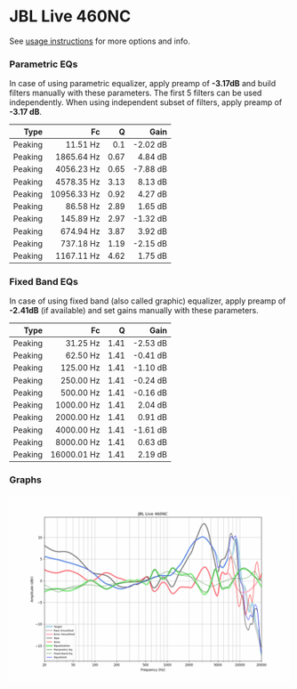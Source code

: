# JBL Live 460NC
See [usage instructions](https://github.com/jaakkopasanen/AutoEq#usage) for more options and info.

### Parametric EQs
In case of using parametric equalizer, apply preamp of **-3.17dB** and build filters manually
with these parameters. The first 5 filters can be used independently.
When using independent subset of filters, apply preamp of **-3.17 dB**.

| Type    | Fc          |    Q | Gain     |
|--------:|------------:|-----:|---------:|
| Peaking | 11.51 Hz    | 0.1  | -2.02 dB |
| Peaking | 1865.64 Hz  | 0.67 | 4.84 dB  |
| Peaking | 4056.23 Hz  | 0.65 | -7.88 dB |
| Peaking | 4578.35 Hz  | 3.13 | 8.13 dB  |
| Peaking | 10956.33 Hz | 0.92 | 4.27 dB  |
| Peaking | 86.58 Hz    | 2.89 | 1.65 dB  |
| Peaking | 145.89 Hz   | 2.97 | -1.32 dB |
| Peaking | 674.94 Hz   | 3.87 | 3.92 dB  |
| Peaking | 737.18 Hz   | 1.19 | -2.15 dB |
| Peaking | 1167.11 Hz  | 4.62 | 1.75 dB  |

### Fixed Band EQs
In case of using fixed band (also called graphic) equalizer, apply preamp of **-2.41dB**
(if available) and set gains manually with these parameters.

| Type    | Fc          |    Q | Gain     |
|--------:|------------:|-----:|---------:|
| Peaking | 31.25 Hz    | 1.41 | -2.53 dB |
| Peaking | 62.50 Hz    | 1.41 | -0.41 dB |
| Peaking | 125.00 Hz   | 1.41 | -1.10 dB |
| Peaking | 250.00 Hz   | 1.41 | -0.24 dB |
| Peaking | 500.00 Hz   | 1.41 | -0.16 dB |
| Peaking | 1000.00 Hz  | 1.41 | 2.04 dB  |
| Peaking | 2000.00 Hz  | 1.41 | 0.91 dB  |
| Peaking | 4000.00 Hz  | 1.41 | -1.61 dB |
| Peaking | 8000.00 Hz  | 1.41 | 0.63 dB  |
| Peaking | 16000.01 Hz | 1.41 | 2.19 dB  |

### Graphs
![](./JBL%20Live%20460NC.png)